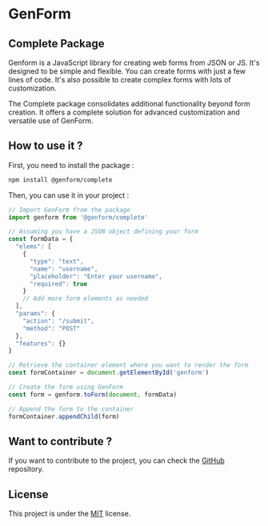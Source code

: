 # GenForm 

## Complete Package

Genform is a JavaScript library for creating web forms from JSON or JS. It's designed to be simple and flexible. You can create forms with just a few lines of code. It's also possible to create complex forms with lots of customization.

The Complete package consolidates additional functionality beyond form creation. It offers a complete solution for advanced customization and versatile use of GenForm.

## How to use it ?

First, you need to install the package :

```bash
npm install @genform/complete
```

Then, you can use it in your project :

```js
// Import GenForm from the package
import genform from '@genform/complete'

// Assuming you have a JSON object defining your form
const formData = {
  "elems": [
    {
      "type": "text",
      "name": "username",
      "placeholder": "Enter your username",
      "required": true
    }
    // Add more form elements as needed
  ],
  "params": {
    "action": "/submit",
    "method": "POST"
  },
  "features": {}
}

// Retrieve the container element where you want to render the form
const formContainer = document.getElementById('genform')

// Create the form using GenForm
const form = genform.toForm(document, formData)

// Append the form to the container
formContainer.appendChild(form)
```

## Want to contribute ?

If you want to contribute to the project, you can check the [GitHub](https://github.com/GenForm/GenForm) repository.

## License

This project is under the [MIT](https://github.com/GenForm/GenForm/blob/main/LICENSE) license.
